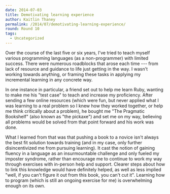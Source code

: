 ```yaml
---
date: 2014-07-03
title: Demotivating learning experience
author: Kaitlin Thaney
permalink: /2014/07/demotivating-learning-experience/
round: Round 10
tags:
  - Uncategorized
---
```

Over the course of the last five or six years, I've tried to teach myself various programming languages (as a non-programmer) with limited success. There were numerous roadblocks that arose each time --- from lack of resource and guidance to life just getting in the way. I wasn't working towards anything, or framing these tasks in applying my incremental learning in any concrete way.

In one instance in particular, a friend set out to help me learn Ruby, wanting to make me his "test case" to teach and increase my proficiency. After sending a few online resources (which were fun, but never applied what I was learning to a real problem so I knew how they worked together, or help me think critically about a problem), he bought me "The Pragmatic Bookshelf" (also known as "the pickaxe") and set me on my way, believing all problems would be solved from that point forward and his work was done.

What I learned from that was that pushing a book to a novice isn't always the best fit solution towards training (and in my case, only further disincentivized me from pursuing learning). It cast the notion of gaining fluency in a language as an insurmountable challenge and only fueled my imposter syndrome, rather than encourage me to continue to work my way through exercises with in-person help and support. Clearer steps about how to link this knowledge would have definitely helped, as well as less implied "well, if you can't figure it out from this book, you can't cut it". Learning how to program (which is still an ongoing exercise for me) is overwhelming enough on its own.

&nbsp;
